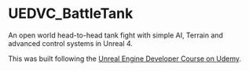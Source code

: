 # UEDVC_BattleTank
An open world head-to-head tank fight with simple AI, Terrain and advanced control systems in Unreal 4.

This was built following the [Unreal Engine Developer Course on Udemy](https://www.udemy.com/unrealcourse).
